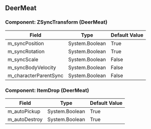 ## DeerMeat

### Component: ZSyncTransform (DeerMeat)

|Field|Type|Default Value|
|-----|----|-------------|
|m_syncPosition|System.Boolean|True|
|m_syncRotation|System.Boolean|True|
|m_syncScale|System.Boolean|False|
|m_syncBodyVelocity|System.Boolean|False|
|m_characterParentSync|System.Boolean|False|

### Component: ItemDrop (DeerMeat)

|Field|Type|Default Value|
|-----|----|-------------|
|m_autoPickup|System.Boolean|True|
|m_autoDestroy|System.Boolean|True|


